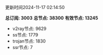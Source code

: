 更新时间2024-11-17 02:14:50

**总订阅: 3003**
**总节点: 38300**
**有效节点: 13245**
- v2ray节点: 9629
- ss节点: 1779
- trojan节点: 1830
- ssr节点: 7
